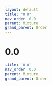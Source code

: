 ```yaml
---
layout: default
title: "0.0"
nav_order: 0.0
parent: Mixture
grand_parent: Order
---
```


# 0.0

```yaml
title: "0.0"
nav_order: 0.0
parent: Mixture
grand_parent: Order
```
